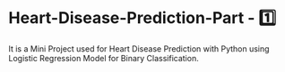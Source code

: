 # Heart-Disease-Prediction-Part - 1️⃣

It is a Mini Project used for Heart Disease Prediction with Python using Logistic Regression Model for Binary Classification.
